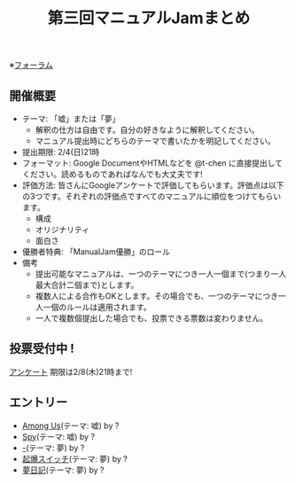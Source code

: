 ﻿---
layout: default
title: 第三回マニュアルJamまとめ
description: KTaNE Japanで開催された第三回マニュアルJamのまとめです
lang: ja_JP
---

※[フォーラム](https://canary.discord.com/channels/874852992501813310/1197824533193838683)

## 開催概要
* テーマ: 「嘘」または「夢」
  * 解釈の仕方は自由です。自分の好きなように解釈してください。
  * マニュアル提出時にどちらのテーマで書いたかを明記してください。
* 提出期限: 2/4(日)21時
* フォーマット: Google DocumentやHTMLなどを @t-chen に直接提出してください。読めるものであればなんでも大丈夫です!
* 評価方法: 皆さんにGoogleアンケートで評価してもらいます。評価点は以下の3つです。それぞれの評価点ですべてのマニュアルに順位をつけてもらいます。
  * 構成
  * オリジナリティ
  * 面白さ
* 優勝者特典: 「ManualJam優勝」のロール
* 備考
  * 提出可能なマニュアルは、一つのテーマにつき一人一個まで(つまり一人最大合計二個まで)とします。
  * 複数人による合作もOKとします。その場合でも、一つのテーマにつき一人一個のルールは適用されます。
  * 一人で複数個提出した場合でも、投票できる票数は変わりません。

## 投票受付中 !
[アンケート](https://docs.google.com/forms/d/10B1SzkbCwJXkQrlkm7w8aTSdvxNy2D4pfIF6Fx6Miic)
期限は2/8(木)21時まで!

## エントリー

* [Among Us](https://tepel-chen.github.io/ModuleJamJP3/Karuta.html)(テーマ: 嘘) by ?
* [Spy](https://tepel-chen.github.io/ModuleJamJP3/Spy.html)(テーマ: 嘘) by ?
* [-](https://tepel-chen.github.io/ModuleJamJP3/-.html)(テーマ: 夢) by ?
* [起爆スイッチ](https://tepel-chen.github.io/ModuleJamJP3/Tapiring%20Switches.html)(テーマ: 夢) by ?
* [夢日記](https://tepel-chen.github.io/ModuleJamJP3/Dream%20Diary.html)(テーマ: 夢) by ?